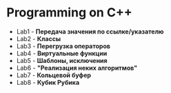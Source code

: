 # Programming on C++
* Lab1 - **Передача значения по ссылке/указателю** </br>
* Lab2 - **Классы** </br>
* Lab3 - **Перегрузка операторов** </br>
* Lab4 - **Виртуальные функции** </br>
* Lab5 - **Шаблоны, исключения** </br>
* Lab6 - **"Реализация неких алгоритмов"** </br>
* Lab7 - **Кольцевой буфер** </br>
* Lab8 - **Кубик Рубика** </br>
